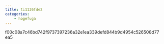 ```yaml
---
title: ti1136fde2
categories:
    - hogefuga
---
```

f00c08a7c46bd742f9737397236a32e1ea339defd844b9d4954c526508d77ea5